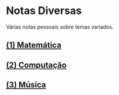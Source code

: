 # Notas Diversas

Várias notas pessoais sobre temas variados.

## [(1) Matemática](./matematica)
## [(2) Computação](./computacao)
## [(3) Música](./musica)
